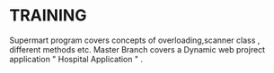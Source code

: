 # TRAINING

Supermart program covers concepts of overloading,scanner class , different methods etc.
Master Branch covers a Dynamic web projrect application " Hospital Application " . 
